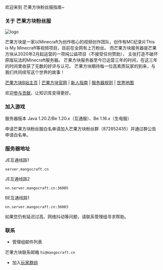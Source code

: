 
欢迎来到 芒果方块粉丝服指南\~<br />

### 关于 芒果方块粉丝服

![logo](https://mgcimg-1251689388.cos.ap-shanghai.myqcloud.com/wiki/1.png) 

芒果方块是一家以Minecraft为创作核心的视频创作团队，创作有MC纪录片This is My
 Minecraft等视频项目，目前在全网有上万粉丝。
而芒果方块服务器是芒果方块从2020年2月起运营的一项纯公益项目（不接受任何赞助），
主张打造不破坏原版玩法的Minecraft服务器。
芒果方块服务器至今已运营三年的时间，在这三年的时间里收获了无数的好评与认可。
芒果方块期待每一位高素质玩家的到来，与我们共同续写这个世界的故事！

[芒果方块B站主页](https://space.bilibili.com/23240466) | [芒果方块官网](https://www.mgcraft.net) | [新人指南](firstday.md) | [服务器规则](rule.md) | [世界地图](https://map.mangocraft.cn:2087)

欢迎[参与贡献](wiki/contribute.md)，让知识库变得更好。

### 加入游戏

服务器版本 Java 1.20.Z/Be 1.20.x（互通服）、Be 1.16.x（生电服）


申请芒果方块粉丝服白名单请加入芒果方块粉丝群（872852435）并通过群公告申请白名单。

### 服务器地址

JE互通线路1

```
server.mangocraft.cn
```

JE互通线路2

```
nn.server.mangocraft.cn:36005
```

BE互通线路1

```
nn.server.mangocraft.cn:36003
```

如果您仍有延迟过高、网络抖动等问题，请联系管理组寻求帮助。

### 联系


* 管理组邮件列表 

芒果方块联系邮箱 `hi@mangocraft.cn`

* 加入[玩家群组](wiki/groups.md)